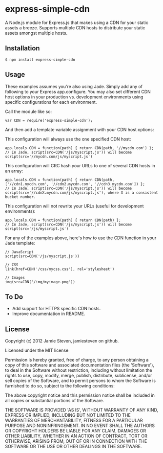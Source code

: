 express-simple-cdn
==================

A Node.js module for Express.js that makes using a CDN for your static assets a breeze. Supports multiple CDN hosts to distribute your static assets amongst multiple hosts.

Installation
------------

    $ npm install express-simple-cdn

Usage
-----

These examples assumes you're also using Jade. Simply add any of following to your Express app.configure. You may also set different CDN host options in your production vs. development environments using specific configurations for each environment.

Call the module like so:

    var CDN = require('express-simple-cdn');
    
And then add a template variable assignment with your CDN host options:

This configuration will always use the one specified CDN host:
    
    app.locals.CDN = function(path) { return CDN(path, '//mycdn.com') };
    // In Jade, script(src=CDN('/js/myscript.js')) will become script(src='//mycdn.com/js/myscript.js')

This configuration will CRC hash your URLs to one of several CDN hosts in an array:
    
    app.locals.CDN = function(path) { return CDN(path, ['//cdn1.mycdn.com', '//cdn2.mycdn.com', '//cdn3.mycdn.com']) };
    // In Jade, script(src=CDN('/js/myscript.js')) will become script(src='//cdnX.mycdn.com/js/myscript.js'), where X is a consistent bucket number.
    
This configuration will not rewrite your URLs (useful for development environments):
    
    app.locals.CDN = function(path) { return CDN(path) };
    // In Jade, script(src=CDN('/js/myscript.js')) will become script(src='/js/myscript.js')
    
For any of the examples above, here's how to use the CDN function in your Jade template:

    // JavaScript
    script(src=CDN('/js/myscript.js'))
    
    // CSS
    link(href=CDN('/css/mycss.css'), rel='stylesheet')
    
    // Images
    img(src=CDN('/img/myimage.png'))
    
To Do
-----

* Add support for HTTPS specific CDN hosts.
* Improve documentation in README.

License
-------

Copyright (c) 2012 Jamie Steven, jamiesteven on github.

Licensed under the MIT license

Permission is hereby granted, free of charge, to any person obtaining a copy of this software and associated documentation files (the 'Software'), to deal in the Software without restriction, including without limitation the rights to use, copy, modify, merge, publish, distribute, sublicense, and/or sell copies of the Software, and to permit persons to whom the Software is furnished to do so, subject to the following conditions:

The above copyright notice and this permission notice shall be included in all copies or substantial portions of the Software.

THE SOFTWARE IS PROVIDED 'AS IS', WITHOUT WARRANTY OF ANY KIND, EXPRESS OR IMPLIED, INCLUDING BUT NOT LIMITED TO THE WARRANTIES OF MERCHANTABILITY, FITNESS FOR A PARTICULAR PURPOSE AND NONINFRINGEMENT. IN NO EVENT SHALL THE AUTHORS OR COPYRIGHT HOLDERS BE LIABLE FOR ANY CLAIM, DAMAGES OR OTHER LIABILITY, WHETHER IN AN ACTION OF CONTRACT, TORT OR OTHERWISE, ARISING FROM, OUT OF OR IN CONNECTION WITH THE SOFTWARE OR THE USE OR OTHER DEALINGS IN THE SOFTWARE.